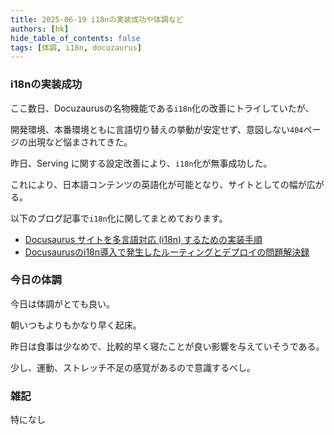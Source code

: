 ```yaml
---
title: 2025-06-19 i18nの実装成功や体調など
authors: [hk]
hide_table_of_contents: false
tags: [体調, i18n, docuzaurus]
---
```


### i18nの実装成功

ここ数日、Docuzaurusの名物機能である`i18n`化の改善にトライしていたが、

開発環境、本番環境ともに言語切り替えの挙動が安定せず、意図しない`404`ページの出現など悩まされてきた。

昨日、Serving に関する設定改善により、`i18n`化が無事成功した。

<!-- truncate -->

これにより、日本語コンテンツの英語化が可能となり、サイトとしての幅が広がる。

以下のブログ記事で`i18n`化に関してまとめております。
- [Docusaurus サイトを多言語対応 (i18n) するための実装手順](/blog/2025/06/16/implementing-i18n-in-docusaurus/)
- [Docusaurusのi18n導入で発生したルーティングとデプロイの問題解決録](/blog/2025/06/16/solving-docusaurus-i18n-routing-and-deployment-issues/)


### 今日の体調
今日は体調がとても良い。

朝いつもよりもかなり早く起床。

昨日は食事は少なめで、比較的早く寝たことが良い影響を与えていそうである。

少し、運動、ストレッチ不足の感覚があるので意識するべし。



### 雑記

特になし